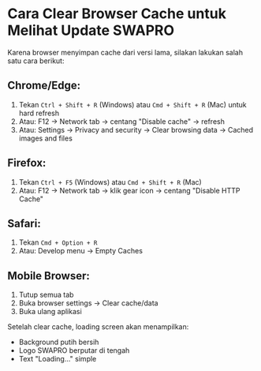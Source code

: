 # Cara Clear Browser Cache untuk Melihat Update SWAPRO

Karena browser menyimpan cache dari versi lama, silakan lakukan salah satu cara berikut:

## Chrome/Edge:
1. Tekan `Ctrl + Shift + R` (Windows) atau `Cmd + Shift + R` (Mac) untuk hard refresh
2. Atau: F12 → Network tab → centang "Disable cache" → refresh
3. Atau: Settings → Privacy and security → Clear browsing data → Cached images and files

## Firefox:
1. Tekan `Ctrl + F5` (Windows) atau `Cmd + Shift + R` (Mac)
2. Atau: F12 → Network tab → klik gear icon → centang "Disable HTTP Cache"

## Safari:
1. Tekan `Cmd + Option + R`
2. Atau: Develop menu → Empty Caches

## Mobile Browser:
1. Tutup semua tab
2. Buka browser settings → Clear cache/data
3. Buka ulang aplikasi

Setelah clear cache, loading screen akan menampilkan:
- Background putih bersih
- Logo SWAPRO berputar di tengah
- Text "Loading..." simple
